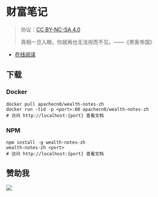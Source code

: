 # 财富笔记

> 协议：[CC BY-NC-SA 4.0](http://creativecommons.org/licenses/by-nc-sa/4.0/)
> 
> 真相一旦入眼，你就再也无法视而不见。——《黑客帝国》

* [在线阅读](https://wealnt.flygon.net)

## 下载

### Docker

```
docker pull apachecn0/wealth-notes-zh
docker run -tid -p <port>:80 apachecn0/wealth-notes-zh
# 访问 http://localhost:{port} 查看文档
```

### NPM

```
npm install -g wealth-notes-zh
wealth-notes-zh <port>
# 访问 http://localhost:{port} 查看文档
```

## 赞助我

![](https://img-blog.csdnimg.cn/20200112005920729.png)
